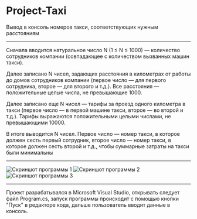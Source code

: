 # Project-Taxi
Вывод в консоль номеров такси, соответствующих нужным расстояниям
____
Сначала вводится натуральное число N (1 ≤ N ≤ 1000) — количество 
сотрудников компании (совпадающее с количеством вызванных машин такси).

Далее записано N чисел, задающих расстояния в километрах от работы до 
домов сотрудников компании (первое число — для первого сотрудника, второе — 
для второго и т.д.). Все расстояния — положительные целые числа, не превышающие 1000.

Далее записано еще N чисел — тарифы за проезд одного километра в такси 
(первое число — в первой машине такси, второе — во второй и т.д.). 
Тарифы выражаются положительными целыми числами, не превышающими 10000.

В итоге выводится N чисел. Первое число — номер такси, в которое должен 
сесть первый сотрудник, второе число — номер такси, в которое должен сесть 
второй и т.д., чтобы суммарные затраты на такси были минимальны
____

![Скриншот программы 1](https://user-images.githubusercontent.com/89964564/135081434-6d352ace-a215-404c-b456-dfb2a50e8e64.png)
![Скриншот программы 2](https://user-images.githubusercontent.com/89964564/135081479-b3b3f9a7-a840-4168-bc79-b15cebd1c8f3.png)
![Скриншот программы 3](https://user-images.githubusercontent.com/89964564/135081527-18a1dd52-faa8-4567-9249-9c648bf76327.png)
____
Проект разрабатывался в Microsoft Visual Studio, 
открывать следует файл Program.cs,
запуск программы происходит с помощью кнопки "Пуск" в редакторе кода,
дальше пользователь вводит данные в консоль.

